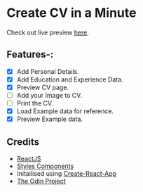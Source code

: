 # Create CV in a Minute
Check out live preview [here](https://cvgeneratorbykick.netlify.app).

## Features-:
- [X] Add Personal Details.
- [X] Add Education and Experience Data.
- [X] Preview CV page.
- [ ] Add your Image to CV.
- [ ] Print the CV.
- [X] Load Example data for reference.
- [X] Preview Example data.

## Credits
- [ReactJS](https://reactjs.org/)
- [Styles Components](https://styled-components.com/)
- Initailised using [Create-React-App](https://create-react-app.dev/)
- [The Odin Project](https://www.theodinproject.com)
